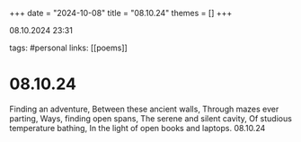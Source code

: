 +++
date = "2024-10-08"
title = "08.10.24"
themes = []
+++

08.10.2024 23:31

tags: #personal
links: [[poems]]

# 08.10.24

Finding an adventure,
Between these ancient walls,
Through mazes ever parting,
Ways, finding open spans,
The serene and silent cavity,
Of studious temperature bathing,
In the light of open books and laptops.
08.10.24

